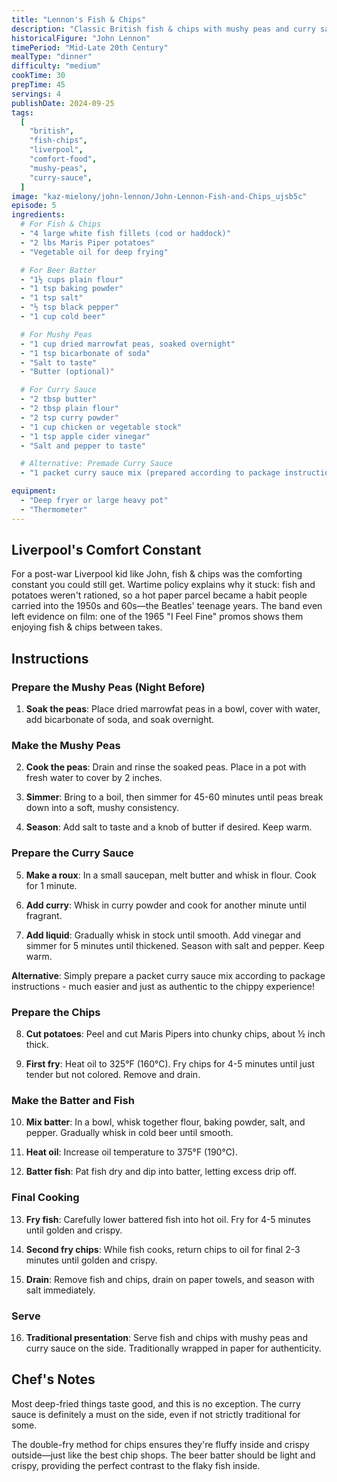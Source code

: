 ```yaml
---
title: "Lennon's Fish & Chips"
description: "Classic British fish & chips with mushy peas and curry sauce - the comfort food of John's Liverpool youth"
historicalFigure: "John Lennon"
timePeriod: "Mid-Late 20th Century"
mealType: "dinner"
difficulty: "medium"
cookTime: 30
prepTime: 45
servings: 4
publishDate: 2024-09-25
tags:
  [
    "british",
    "fish-chips",
    "liverpool",
    "comfort-food",
    "mushy-peas",
    "curry-sauce",
  ]
image: "kaz-mielony/john-lennon/John-Lennon-Fish-and-Chips_ujsb5c"
episode: 5
ingredients:
  # For Fish & Chips
  - "4 large white fish fillets (cod or haddock)"
  - "2 lbs Maris Piper potatoes"
  - "Vegetable oil for deep frying"

  # For Beer Batter
  - "1½ cups plain flour"
  - "1 tsp baking powder"
  - "1 tsp salt"
  - "½ tsp black pepper"
  - "1 cup cold beer"

  # For Mushy Peas
  - "1 cup dried marrowfat peas, soaked overnight"
  - "1 tsp bicarbonate of soda"
  - "Salt to taste"
  - "Butter (optional)"

  # For Curry Sauce
  - "2 tbsp butter"
  - "2 tbsp plain flour"
  - "2 tsp curry powder"
  - "1 cup chicken or vegetable stock"
  - "1 tsp apple cider vinegar"
  - "Salt and pepper to taste"

  # Alternative: Premade Curry Sauce
  - "1 packet curry sauce mix (prepared according to package instructions)"

equipment:
  - "Deep fryer or large heavy pot"
  - "Thermometer"
---
```


## Liverpool's Comfort Constant

For a post-war Liverpool kid like John, fish & chips was the comforting constant you could still get. Wartime policy explains why it stuck: fish and potatoes weren't rationed, so a hot paper parcel became a habit people carried into the 1950s and 60s—the Beatles' teenage years. The band even left evidence on film: one of the 1965 "I Feel Fine" promos shows them enjoying fish & chips between takes.

## Instructions

### Prepare the Mushy Peas (Night Before)

1. **Soak the peas**: Place dried marrowfat peas in a bowl, cover with water, add bicarbonate of soda, and soak overnight.

### Make the Mushy Peas

2. **Cook the peas**: Drain and rinse the soaked peas. Place in a pot with fresh water to cover by 2 inches.

3. **Simmer**: Bring to a boil, then simmer for 45-60 minutes until peas break down into a soft, mushy consistency.

4. **Season**: Add salt to taste and a knob of butter if desired. Keep warm.

### Prepare the Curry Sauce

5. **Make a roux**: In a small saucepan, melt butter and whisk in flour. Cook for 1 minute.

6. **Add curry**: Whisk in curry powder and cook for another minute until fragrant.

7. **Add liquid**: Gradually whisk in stock until smooth. Add vinegar and simmer for 5 minutes until thickened. Season with salt and pepper. Keep warm.

**Alternative**: Simply prepare a packet curry sauce mix according to package instructions - much easier and just as authentic to the chippy experience!

### Prepare the Chips

8. **Cut potatoes**: Peel and cut Maris Pipers into chunky chips, about ½ inch thick.

9. **First fry**: Heat oil to 325°F (160°C). Fry chips for 4-5 minutes until just tender but not colored. Remove and drain.

### Make the Batter and Fish

10. **Mix batter**: In a bowl, whisk together flour, baking powder, salt, and pepper. Gradually whisk in cold beer until smooth.

11. **Heat oil**: Increase oil temperature to 375°F (190°C).

12. **Batter fish**: Pat fish dry and dip into batter, letting excess drip off.

### Final Cooking

13. **Fry fish**: Carefully lower battered fish into hot oil. Fry for 4-5 minutes until golden and crispy.

14. **Second fry chips**: While fish cooks, return chips to oil for final 2-3 minutes until golden and crispy.

15. **Drain**: Remove fish and chips, drain on paper towels, and season with salt immediately.

### Serve

16. **Traditional presentation**: Serve fish and chips with mushy peas and curry sauce on the side. Traditionally wrapped in paper for authenticity.

## Chef's Notes

Most deep-fried things taste good, and this is no exception. The curry sauce is definitely a must on the side, even if not strictly traditional for some.

The double-fry method for chips ensures they're fluffy inside and crispy outside—just like the best chip shops. The beer batter should be light and crispy, providing the perfect contrast to the flaky fish inside.
